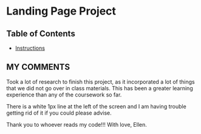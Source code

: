 # Landing Page Project

## Table of Contents

* [Instructions](#instructions)

## MY COMMENTS

Took a lot of research to finish this project, as it incorporated a lot of things that we did not go over in class materials. This has been a greater learning experience than any of the coursework so far. 

There is a white 1px line at the left of the screen and I am having trouble getting rid of it if you could please advise. 

Thank you to whoever reads my code!!! With love, Ellen.
